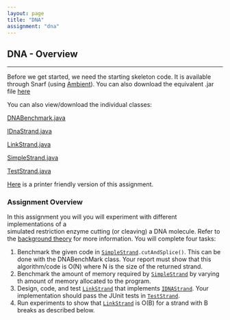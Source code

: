 ```yaml
---
layout: page
title: "DNA"
assignment: "dna"
---
```


## DNA - Overview
---

Before we get started, we need the starting skeleton code. It is available through Snarf (using [Ambient](https://www.cs.duke.edu/csed/ambient/)). You can also download the equivalent .jar file [here](/dna/src/DNA.jar)

You can also view/download the individual classes:

[DNABenchmark.java](/dna/code/DNABenchmark.html)

[IDnaStrand.java](/dna/code/IDnaStrand.html)

[LinkStrand.java](/dna/code/LinkStrand.html)

[SimpleStrand.java](/dna/code/SimpleStrand.html)

[TestStrand.java](/dna/code/TestStrand.html)

[Here](/dna/printer-friendly) is a printer friendly version of this assignment.

### Assignment Overview

In	this	assignment	you	will	you	will	experiment	with	different	implementations	of	a	
simulated restriction	 enzyme cutting	 (or	 cleaving)	 a	 DNA	 molecule. Refer to the [background theory](/dna/theory.html) for more information. You	 will
complete four	tasks:

<ol>
<li> Benchmark	 the	 given	 code	 in	 <code><a href="code/SimpleStrand.html">SimpleStrand</a>.cutAndSplice()</code>. This	can	be	done	with	the	DNABenchMark class.	Your	report	must	show	that	this	algorithm/code	is	O(N)	where	N	is	the	size	of	the	returned	strand.</li>
<li> Benchmark the amount of memory required by <code><a href="code/SimpleStrand.html">SimpleStrand</a></code> by varying  th amount of memory allocated to the program.</li>
<li> Design,	 code,	 and	 test	 <code><a href="code/LinkStrand.html">LinkStrand</a></code> that	 implements	 <code><a href="code/IDNAStrand.html">IDNAStrand</a></code>.	Your implementation	should	pass	the	JUnit tests	in	<code><a href="code/TestStrand.html">TestStrand</a></code>.</li>
<li> Run	 experiments	 to	 show	 that	 <code><a href="code/LinkStrand.html">LinkStrand</a></code> is	 O(B)	 for	 a	 strand	 with	 B	breaks	as	described	below.</li>
</ol>
